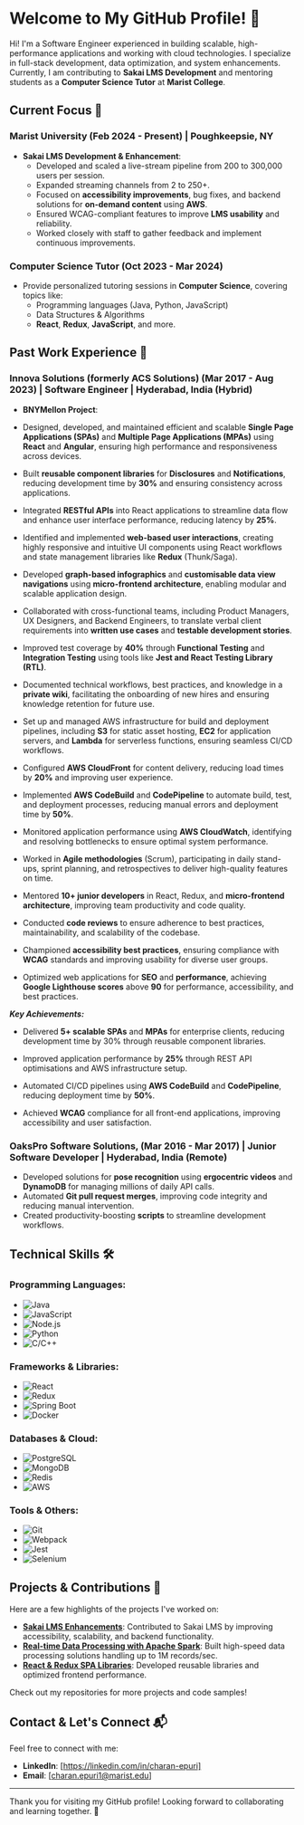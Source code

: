 <!--# Welcome to My GitHub Profile! 👋

Hi! I'm a Software Engineer experienced in building scalable, high-performance applications and working with cloud technologies. I specialize in full-stack development, data optimization, and system enhancements. Currently, I am contributing to **Sakai LMS Development** and mentoring students as a **Computer Science Tutor** at **Marist College**.

## Current Focus 🚀

### Marist College (Feb 2024 - Present) | Poughkeepsie, NY
- **Sakai LMS Development & Enhancement**:
  - Developed and scaled a live-stream pipeline from 200 to 300,000 users per session.
  - Expanded streaming channels from 2 to 250+.
  - Focused on **accessibility improvements**, bug fixes, and backend solutions for **on-demand content** using **AWS**.
  - Ensured WCAG-compliant features to improve **LMS usability** and reliability.
  - Worked closely with staff to gather feedback and implement continuous improvements.

### Computer Science Tutor (Oct 2023 - Mar 2024)
- Provide personalized tutoring sessions in **Computer Science**, covering topics like:
  - Programming languages (Java, Python, JavaScript)
  - Data Structures & Algorithms
  - **React**, **Redux**, **JavaScript**, and more.

## Past Work Experience 💼

### Innova Solutions (formerly ACS Solutions) (Mar 2021 - Aug 2023) | Software Engineer | Hyderabad, India (Hybrid)
- **BNYMellon Project**:
  - **Metering Team (Tier 1 Service)**: Led data storage optimization using **Apache Spark** and **Autonomous Data Warehouse**, processing up to 1M records per second.
  - **License Manager Team (Tier 2 Service)**: Designed and implemented **License Management** modules, focusing on reconciliation and large-scale data handling.
  - **Cloud Advisor Team (Tier 2 Service)**: Enhanced **tenant reporting** and cloud resilience for US and UK government sectors, implementing cross-region data backup solutions.
  - **Frontend Development**: Built **Single Page Applications (SPAs)** and reusable React libraries, improved UI performance through **REST API** integrations and **micro-frontend architecture**.

### OaksPro Software Solutions, T-Hub (Mar 2020 - Mar 2021) | Junior Software Developer | Hyderabad, India (Remote)
- Developed solutions for **pose recognition** using **ergocentric videos** and **DynamoDB** for managing millions of daily API calls.
- Automated **Git pull request merges**, improving code integrity and reducing manual intervention.
- Created productivity-boosting **scripts** to streamline development workflows.

## Technical Skills 🛠️

### Programming Languages:
- **Java, JavaScript, Node.js, Python, C/C++**

### Frameworks & Tools:
- **ReactJS, Redux, SpringBoot, Selenium, JUnit, Docker, AWS (S3, EC2), Apache Spark, Elasticsearch**

### Databases:
- **PostgreSQL, Oracle DB, MongoDB, Redis**

### Other Technologies:
- **Git/GitHub, Webpack, Jest, React Testing Library (RTL), Caching Technologies**
- **Linux/Unix, System Design, Cloud Solutions**

## Projects & Contributions 🔧

Here are a few highlights of the projects I've worked on:

- **[Sakai LMS Enhancements](#)**: Contributed to Sakai LMS by improving accessibility, scalability, and backend functionality.
- **[Real-time Data Processing with Apache Spark](#)**: Built high-speed data processing solutions handling up to 1M records/sec.
- **[React & Redux SPA Libraries](#)**: Developed reusable libraries and optimized frontend performance.

Check out my repositories for more projects and code samples!

## Contact & Let's Connect 📬

Feel free to connect with me:
- **LinkedIn**: [https://linkedin.com/in/charan-epuri]
- **Email**: [charan.epuri1@marist.edu]

---

Thank you for visiting my GitHub profile! Looking forward to collaborating and learning together. 🚀-->

# Welcome to My GitHub Profile! 👋

Hi! I'm a Software Engineer experienced in building scalable, high-performance applications and working with cloud technologies. I specialize in full-stack development, data optimization, and system enhancements. Currently, I am contributing to **Sakai LMS Development** and mentoring students as a **Computer Science Tutor** at **Marist College**.

## Current Focus 🚀

### Marist University (Feb 2024 - Present) | Poughkeepsie, NY
- **Sakai LMS Development & Enhancement**:
  - Developed and scaled a live-stream pipeline from 200 to 300,000 users per session.
  - Expanded streaming channels from 2 to 250+.
  - Focused on **accessibility improvements**, bug fixes, and backend solutions for **on-demand content** using **AWS**.
  - Ensured WCAG-compliant features to improve **LMS usability** and reliability.
  - Worked closely with staff to gather feedback and implement continuous improvements.

### Computer Science Tutor (Oct 2023 - Mar 2024)
- Provide personalized tutoring sessions in **Computer Science**, covering topics like:
  - Programming languages (Java, Python, JavaScript)
  - Data Structures & Algorithms
  - **React**, **Redux**, **JavaScript**, and more.

## Past Work Experience 💼

### Innova Solutions (formerly ACS Solutions) (Mar 2017 - Aug 2023) | Software Engineer | Hyderabad, India (Hybrid)
- **BNYMellon Project**:
  <!-- - **Metering Team (Tier 1 Service)**: Led data storage optimization using **Apache Spark** and **Autonomous Data Warehouse**, processing up to 1M records per second.
  - **License Manager Team (Tier 2 Service)**: Designed and implemented **License Management** modules, focusing on reconciliation and large-scale data handling.
  - **Cloud Advisor Team (Tier 2 Service)**: Enhanced **tenant reporting** and cloud resilience for US and UK government sectors, implementing cross-region data backup solutions.
  - **Frontend Development**: Built **Single Page Applications (SPAs)** and reusable React libraries, improved UI performance through **REST API** integrations and **micro-frontend architecture**. -->
-   Designed, developed, and maintained efficient and scalable **Single Page Applications (SPAs)** and **Multiple Page Applications (MPAs)** using **React** and **Angular**, ensuring high performance and responsiveness across devices.
    
-   Built **reusable component libraries** for **Disclosures** and **Notifications**, reducing development time by **30%** and ensuring consistency across applications.
    
*   Integrated **RESTful APIs** into React applications to streamline data flow and enhance user interface performance, reducing latency by **25%**.
    
*   Identified and implemented **web-based user interactions**, creating highly responsive and intuitive UI components using React workflows and state management libraries like **Redux** (Thunk/Saga).
    
*   Developed **graph-based infographics** and **customisable data view navigations** using **micro-frontend architecture**, enabling modular and scalable application design.
    
*   Collaborated with cross-functional teams, including Product Managers, UX Designers, and Backend Engineers, to translate verbal client requirements into **written use cases** and **testable development stories**.
    
*   Improved test coverage by **40%** through **Functional Testing** and **Integration Testing** using tools like **Jest and React Testing Library (RTL)**.
    
*   Documented technical workflows, best practices, and knowledge in a **private wiki**, facilitating the onboarding of new hires and ensuring knowledge retention for future use.
    
*   Set up and managed AWS infrastructure for build and deployment pipelines, including **S3** for static asset hosting, **EC2** for application servers, and **Lambda** for serverless functions, ensuring seamless CI/CD workflows.
    
*   Configured **AWS CloudFront** for content delivery, reducing load times by **20%** and improving user experience.
    
*   Implemented **AWS CodeBuild** and **CodePipeline** to automate build, test, and deployment processes, reducing manual errors and deployment time by **50%**.
    
*   Monitored application performance using **AWS CloudWatch**, identifying and resolving bottlenecks to ensure optimal system performance.
    
*   Worked in **Agile methodologies** (Scrum), participating in daily stand-ups, sprint planning, and retrospectives to deliver high-quality features on time.
    
*   Mentored **10+ junior developers** in React, Redux, and **micro-frontend architecture**, improving team productivity and code quality.
    
*   Conducted **code reviews** to ensure adherence to best practices, maintainability, and scalability of the codebase.
    
*   Championed **accessibility best practices**, ensuring compliance with **WCAG** standards and improving usability for diverse user groups.
    
*   Optimized web applications for **SEO** and **performance**, achieving **Google Lighthouse scores** above **90** for performance, accessibility, and best practices.
    

_**Key Achievements:**_

*   Delivered **5+ scalable SPAs** and **MPAs** for enterprise clients, reducing development time by 30% through reusable component libraries.
    
*   Improved application performance by **25%** through REST API optimisations and AWS infrastructure setup.
    
*   Automated CI/CD pipelines using **AWS CodeBuild** and **CodePipeline**, reducing deployment time by **50%**.
    
*   Achieved **WCAG** compliance for all front-end applications, improving accessibility and user satisfaction.

### OaksPro Software Solutions, (Mar 2016 - Mar 2017) | Junior Software Developer | Hyderabad, India (Remote)
- Developed solutions for **pose recognition** using **ergocentric videos** and **DynamoDB** for managing millions of daily API calls.
- Automated **Git pull request merges**, improving code integrity and reducing manual intervention.
- Created productivity-boosting **scripts** to streamline development workflows.

## Technical Skills 🛠️

### Programming Languages:
- ![Java](https://img.shields.io/badge/Java-007396?style=flat-square&logo=java&logoColor=white)
- ![JavaScript](https://img.shields.io/badge/JavaScript-F7DF1E?style=flat-square&logo=javascript&logoColor=black)
- ![Node.js](https://img.shields.io/badge/Node.js-339933?style=flat-square&logo=node.js&logoColor=white)
- ![Python](https://img.shields.io/badge/Python-3776AB?style=flat-square&logo=python&logoColor=white)
- ![C/C++](https://img.shields.io/badge/C%2FC%2B%2B-00599C?style=flat-square&logo=c%2B%2B&logoColor=white)

### Frameworks & Libraries:
- ![React](https://img.shields.io/badge/React-61DAFB?style=flat-square&logo=react&logoColor=black)
- ![Redux](https://img.shields.io/badge/Redux-764ABC?style=flat-square&logo=redux&logoColor=white)
- ![Spring Boot](https://img.shields.io/badge/Spring%20Boot-6DB33F?style=flat-square&logo=springboot&logoColor=white)
- ![Docker](https://img.shields.io/badge/Docker-2496ED?style=flat-square&logo=docker&logoColor=white)

### Databases & Cloud:
- ![PostgreSQL](https://img.shields.io/badge/PostgreSQL-336791?style=flat-square&logo=postgresql&logoColor=white)
- ![MongoDB](https://img.shields.io/badge/MongoDB-47A248?style=flat-square&logo=mongodb&logoColor=white)
- ![Redis](https://img.shields.io/badge/Redis-DC382D?style=flat-square&logo=redis&logoColor=white)
- ![AWS](https://img.shields.io/badge/AWS-232F3E?style=flat-square&logo=amazonaws&logoColor=white)

### Tools & Others:
- ![Git](https://img.shields.io/badge/Git-F05032?style=flat-square&logo=git&logoColor=white)
- ![Webpack](https://img.shields.io/badge/Webpack-8DD6F9?style=flat-square&logo=webpack&logoColor=black)
- ![Jest](https://img.shields.io/badge/Jest-C21325?style=flat-square&logo=jest&logoColor=white)
- ![Selenium](https://img.shields.io/badge/Selenium-43B02A?style=flat-square&logo=selenium&logoColor=white)

## Projects & Contributions 🔧

Here are a few highlights of the projects I've worked on:

- **[Sakai LMS Enhancements](#)**: Contributed to Sakai LMS by improving accessibility, scalability, and backend functionality.
- **[Real-time Data Processing with Apache Spark](#)**: Built high-speed data processing solutions handling up to 1M records/sec.
- **[React & Redux SPA Libraries](#)**: Developed reusable libraries and optimized frontend performance.

Check out my repositories for more projects and code samples!

## Contact & Let's Connect 📬

Feel free to connect with me:
- **LinkedIn**: [https://linkedin.com/in/charan-epuri]
- **Email**: [charan.epuri1@marist.edu]
---

Thank you for visiting my GitHub profile! Looking forward to collaborating and learning together. 🚀

